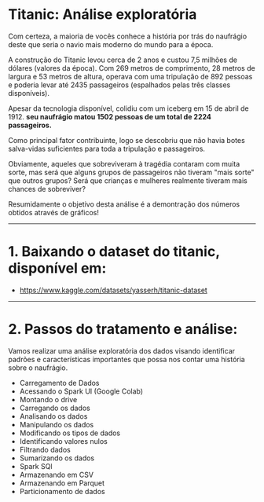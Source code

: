 # Titanic: Análise exploratória

Com certeza, a maioria de vocês conhece a história por trás do naufrágio deste que seria o navio mais moderno do mundo para a época. 

A construção do Titanic levou cerca de 2 anos e custou 7,5 milhões de dólares (valores da época). Com 269 metros de comprimento, 28 metros de largura e 53 metros de altura, operava com uma tripulação de 892 pessoas e poderia levar até 2435 passageiros (espalhados pelas três classes disponíveis).

Apesar da tecnologia disponível, colidiu com um iceberg em 15 de abril de 1912. **seu naufrágio matou 1502 pessoas de um total de 2224 passageiros.**

Como principal fator contribuinte, logo se descobriu que não havia botes salva-vidas suficientes para toda a tripulação e passageiros. 

Obviamente, aqueles que sobreviveram à tragédia contaram com muita sorte, mas será que alguns grupos de passageiros não tiveram "mais sorte" que outros grupos? Será que crianças e mulheres realmente tiveram mais chances de sobreviver? 

Resumidamente o objetivo desta análise é a demontração dos números obtidos através de gráficos!

---
# 1. Baixando o dataset do titanic, disponível em: <br>
- https://www.kaggle.com/datasets/yasserh/titanic-dataset

---
# 2. Passos do tratamento e análise:

Vamos realizar uma análise exploratória dos dados visando identificar padrões e características importantes que possa nos contar uma história sobre o naufrágio.

- Carregamento de Dados
- Acessando o Spark UI (Google Colab)
- Montando o drive
- Carregando os dados
- Analisando os dados
- Manipulando os dados
- Modificando os tipos de dados
- Identificando valores nulos
- Filtrando dados
- Sumarizando os dados
- Spark SQl
- Armazenando em CSV
- Armazenando em Parquet
- Particionamento de dados
